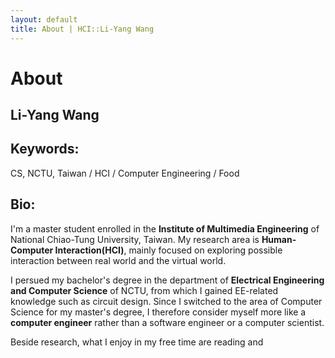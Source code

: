```yaml
---
layout: default
title: About | HCI::Li-Yang Wang
---
```

# About
## Li-Yang Wang                                                                                                                                         
## Keywords: 
CS, NCTU, Taiwan / HCI / Computer Engineering / Food
## Bio:
I'm a master student enrolled in the **Institute of Multimedia Engineering** of National Chiao-Tung University, Taiwan. My research area is **Human-Computer Interaction(HCI)**, mainly focused on exploring possible interaction between real world and the virtual world.

I persued my bachelor's degree in the department of **Electrical Engineering and Computer Science** of NCTU, from which I gained EE-related knowledge such as circuit design. Since I switched to the area of Computer Science for my master's degree, I therefore consider myself more like a **computer engineer** rather than a software engineer or a computer scientist.

Beside research, what I enjoy in my free time are reading and 